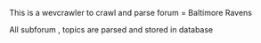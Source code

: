 This is a wevcrawler to crawl and parse forum = Baltimore Ravens

All subforum , topics are parsed and stored in database